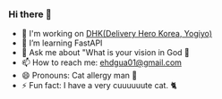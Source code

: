 ### Hi there 👋

- 🔭 I'm working on [DHK(Delivery Hero Korea, Yogiyo)](https://deliveryhero.co.kr/)
- 🌱 I’m learning FastAPI
- 💬 Ask me about "What is your vision in God 🙏
- 📫 How to reach me: ehdgua01@gmail.com
- 😄 Pronouns: Cat allergy man 🤧
- ⚡ Fun fact: I have a very cuuuuuute cat. 🐈
